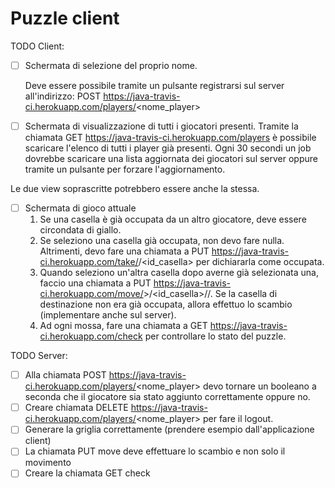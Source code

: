 # Puzzle client

TODO Client:
- [ ] Schermata di selezione del proprio nome.

    Deve essere possibile tramite un pulsante registrarsi sul server all'indirizzo: POST https://java-travis-ci.herokuapp.com/players/<nome_player>
- [ ] Schermata di visualizzazione di tutti i giocatori presenti.
    Tramite la chiamata GET https://java-travis-ci.herokuapp.com/players è possibile scaricare l'elenco di tutti i player già presenti.
    Ogni 30 secondi un job dovrebbe scaricare una lista aggiornata dei giocatori sul server oppure tramite un pulsante per forzare l'aggiornamento.
    
Le due view soprascritte potrebbero essere anche la stessa.

- [ ] Schermata di gioco attuale
    1. Se una casella è già occupata da un altro giocatore, deve essere circondata di giallo.
    2. Se seleziono una casella già occupata, non devo fare nulla. Altrimenti, devo fare una chiamata a
    PUT https://java-travis-ci.herokuapp.com/take/<player>/<id_casella> per dichiararla come occupata.
    3. Quando seleziono un'altra casella dopo averne già selezionata una, faccio una chiamata a PUT https://java-travis-ci.herokuapp.com/move/<player>>/<id_casella>/<x>/<y>.
    Se la casella di destinazione non era già occupata, allora effettuo lo scambio (implementare anche sul server).
    4. Ad ogni mossa, fare una chiamata a GET https://java-travis-ci.herokuapp.com/check per controllare lo stato del puzzle.
    
TODO Server:
- [ ] Alla chiamata POST https://java-travis-ci.herokuapp.com/players/<nome_player> devo tornare un booleano a seconda che
il giocatore sia stato aggiunto correttamente oppure no.
- [ ] Creare chiamata DELETE https://java-travis-ci.herokuapp.com/players/<nome_player> per fare il logout.
- [ ] Generare la griglia correttamente (prendere esempio dall'applicazione client)
- [ ] La chiamata PUT move deve effettuare lo scambio e non solo il movimento
- [ ] Creare la chiamata GET check